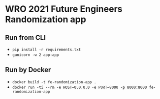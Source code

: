 WRO 2021 Future Engineers Randomization app
====

## Run from CLI

  - `pip install -r requirements.txt`
  - `gunicorn -w 2 app:app`

## Run by Docker

  - `docker build -t fe-randomization-app .`
  - `docker run -ti --rm -e HOST=0.0.0.0 -e PORT=8000 -p 8000:8000 fe-randomization-app`
